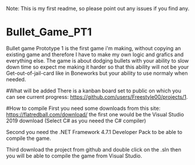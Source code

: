 Note: This is my first readme, so please point out any issues if you find any.
# Bullet_Game_PT1
Bullet game Prototype 1 is the first game i'm making, without copying an existing game and therefore I have to make my own logic and grafics and everything else.
The game is about dodging bullets with your ability to slow down time so expect me making it harder so that this ability will not be your Get-out-of-jail-card like in Boneworks
but your ability to use normaly when needed.

#What will be added
There is a kanban board set to public on which you can see current progress: https://github.com/users/Freestyle00/projects/1.

#How to compile
First you need some downloads from this site: https://flatredball.com/download/ the first one would be the Visual Studio 2019 download (Select C# as you neeed the C# compiler)

Second you need the .NET Framework 4.7.1 Developer Pack to be able to compile the game.

Third download the project from github and double click on the .sln then you will be able to compile the game from Visual Studio.
